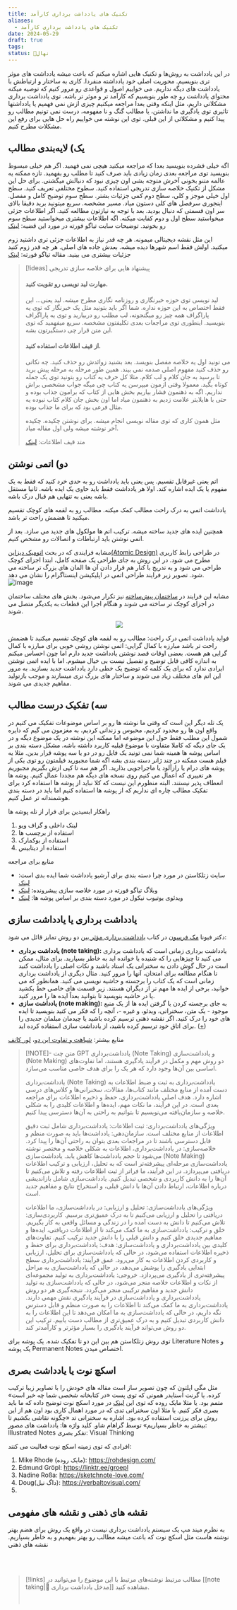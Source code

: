 ```yaml
---
title: تکنیک های یادداشت برداری کارآمد
aliases:
  - تکنیک های یادداشت برداری کارآمد
date: 2024-05-29
draft: true
tags: 
status: 🌱نهال
---
```

در این یادداشت به روش‌ها و تکنیک هایی اشاره میکنم که باعث میشه یادداشت های موثر تری بنویسیم. محوریت اصلی خود یادداشته منفردا. کاری به ساختار و ارتباطش با یادداشت های دیگه نداریم. می خواییم اصول و قواعدی رو مرور کنیم که توصیه میکنه محتوای یادداشت رو چه طور بنویسیم که کارآمد تر و موثر تر باشه.
توی یادداشت برداری مشکلاتی داریم، مثل اینکه وقتی بعدا مراجعه میکنیم چیزی ازش نمی فهمیم یا یادداشتها تاثیری توی یادگیری ما نداشتن، یا مطالب گنگ و نا مفهومه، درست نمی تونیم مطالب رو پیدا کنیم و مشکلاتی از این قبلی.
توی این نوشته می خواییم راه حل هایی برای رفع این مشکلات مطرح کنیم.


## یک) لایه‌بندی مطالب
اگه خیلی فشرده بنویسید بعدا که مراجعه میکنید هیچی نمی فهمید. اگر هم خیلی مبسوط بنویسید توی مراجعه بعدی زمان زیادی باید صرف کنید تا مطلب رو بفهمید. تازه ممکنه یه عالمه متنو بخونی آخرش متوجه بشی اون چیزی نبود که دنبالش میگشتی.
برای حل این مشکل از تکنیک خلاصه سازی تدریجی استفاده کنید. سطوح مختلفی تعریف کنید. سطح اول خیلی موجز و کلی، سطح دوم کمی جزئیات بشتر. سطح سوم توضیح کامل و مفصل. اینجوری سرفصل های کلی دستون میاد. مسیر مشخصه. سریع میتونید برید دقیقا بالای سر اون قسمتی که دنبال بودید. بعد با توجه به نیازتون مطالعه کنید. اگر اطلاعات جزئی میخواستید سطح اول و دوم کفایت میکنه. اگه اطلاعات بیشتری میخواستید سطح سوم رو بخونید.
توضیحات سایت تیاگو فورته در مورد این قضیه: [لینک](https://fortelabs.com/blog/progressive-summarization-a-practical-technique-for-designing-discoverable-notes/)


این مثل نقشه دیجیتالی میمونه. هر چه قدر نیاز به اطلاعات جزئی تری داشتید زوم میکنید. اولش فقط اسم شهرها دیده میشه. بعدش جاده های اصلی. هر چه قدر زوم کنید جزئیات بیشتری می بینید.
مقاله تیاگو فورته: [لینک](https://medium.com/praxis-blog/how-to-use-evernote-for-your-creative-workflow-f048f0aa3ed1)

> [!ideas] پیشنهاد هایی برای خلاصه سازی تدریجی
> 
> #### مهارت لید نویسی رو تقویت کنید.
> لید نویسی توی حوزه خبرنگاری و روزنامه نگاری مطرح میشه. لید یعنی...
> این فقط اختصاص به این حوزه نداره. شما اگر باید بتونید مثل یک خبرنگار که توی یه پاراگراف همه چیز رو میگنجونه، لب مطلب رو دربیارید و توی یه پاراگراف بنویسید. اینطوری توی مراجعات بعدی تکلیفتون مشخصه. سریع میفهمید که توی این متن قرار چی دستگیرتون بشه.
> 
> #### از قیف اطلاعات استفاده کنید.
> می تونید اول یه خلاصه مفصل بنویسد. بعد بشنید زوائدش رو حذف کنید. چه نکاتی رو حذف کنید مفهوم اصلی صدمه نمی بیند. همین طور مرحله به مرحله پیش برید تا برسید به جان کلام و لب کلام. مثلا کل حرف یه کتاب رو بتونید توی یک جمله کوتاه بگید.
> معمولا وقتی ازمون میپرسن یه کتاب چی میگه جواب مشخصی براش نداریم. اگه به ذهنمون فشار بیاریم بخش هایی از کتاب که برامون جذاب بوده و حتی با هایلایتر علامت زدیم به ذهنمون میاد اما اون بخش جان کلام کتاب نبوده یه مثال فرعی بود که برای ما جذاب بوده. 
> 
> مثل همون کاری که توی مقاله نویسی انجام میشه. برای نوشتن چکیده. چکیده آخر نوشته میشه ولی اول مقاله میاد.
> 
> متد قیف اطلاعات: [لینک](https://sheridancollege.libguides.com/takingnotesmodule/taking-notes-from-textbooks/information-funnel-method)


## دو) اتمی نوشتن
اتم یعنی غیرقابل تقسیم. پس یعنی باید یادداشت رو به حدی خرد کنید که فقط به یک مفهوم یا یک ایده اشاره کند. اولا هر یادداشت فقط باید حاوی یک ایده باشه. ثانیا مستقل باشه یعنی به تنهایی هم قبال درک باشه.

یادداشت اتمی به درک راحت مطالب کمک میکنه. مطالب رو به لقمه های کوچک تقسیم میکنید تا هضمش راحت تر باشد.

همچنین ایده های جدید ساخته میشه.  ترکیب اتم ها مولکول های جدید می سازد.
بعد از اتمی نوشتن باید ارتباطات و اتصالات رو مشخص کنیم.

مشابه فرایندی که در بحث [اتومیک دیزاین(Atomic Design)](https://atomicdesign.bradfrost.com/chapter-2/) در طراحی رابط کاربری مطرح می شود.
در این روش به جای طراحی یک صفحه کامل، ابتدا اجزای کوچک طراحی می شود و به تدریج با کنار هم قرار دادن آن ها المان های بزرگ تر ساخته می شود. تصویر زیر فرایند طراحی اتمی در اپلیکیشن اینستاگرام را نشان می دهد.
![image](https://atomicdesign.bradfrost.com/images/content/instagram-atomic.png)


مشابه این فرایند در [ساختمان پیش‌ساخته](https://en.wikipedia.org/wiki/Prefabricated_building) نیز تکرار می‌شود. بخش های مختلف ساختمان در اجزای کوچک تر ساخته می شوند و هنگام اجرا این قطعات به یکدیگر متصل می شوند.

<div style="text-align: center;"><img src="https://upload.wikimedia.org/wikipedia/commons/thumb/e/e1/Prefabricated_house_construction.gif/350px-Prefabricated_house_construction.gif" loading="lazy"></div>


فواید یادداشت اتمی
درک راحت: مطالب رو به لقمه های کوچک تقسیم میکنید تا هضمش راحت تر باشد
مبارزه با کمال گرایی: اتمی نوشتن روشی خوبی برای مبارزه با کمال گرایی هم هست. بعضی اوقات قصد نوشتن یادداشت جدید دارم اما چون احساس میکنم به اندازه کافی قابل توضیح و تفصیل نیست بی خیال میشوم. اما با ایده اتمی نوشتن ایرادی ندارد که برای یک کلمه که توضیح یک خطی دارد یادداشت جدید بسازید. به مرور این اتم های مختلف زیاد می شوند و ساختار های بزرگ تری میسازند و موجب بازتولید مفاهیم جدیدی می شوند.
















## سه) تفکیک درست مطالب
یک تله دیگر این است که وقتی ما نوشته ها رو بر اساس موضوعات تفکیک می کنیم در واقع اون ها رو محدود کردیم، محبوس و زندانی کردیم، به مغزمون می گیم که دایره شمول این مطلب فقط حول این موضوعه اما ممکنه این نوشته در یک موضوع دیگه و در یک جای دیگه که کاملا متفاوت با موضوع قبلیه کاربرد داشته باشه. مشکل دسته بندی بر اساس پوشه ها همینه شما نمی تونید یک فایل رو در دو یا سه پوشه قرار بدین. مثلا یه فیلم هست ممکنه در چند ژانر دسته بندی بشه اگه شما مجبورید فیلمتون رو توی یکی از پوشه های درام یا رازآلود یا ماجراجویی بذارید. اگر هم سه تا کپی ازش بگیریم مجبوریم هر تغییری که اعمال می کنیم روی نسخه های دیگه هم مجددا عمال کنیم. پوشه ها انعطاف پذیر نیستند. 
البته منظورم این نیست که کلا نباید از پوشه ها استفاده کرد برای تفکیک مطالب چاره ای نداریم که از پوشه ها استفاده کنیم اما باید در دسته بندی هوشمندانه تر عمل کنیم.

راهکار ابسیدین برای فرار از تله پوشه ها
1. لینک داخلی و گراف ویو
2. استفاده از برچسب ها
3. استفاده از بوکمارک
4. استفاده از دیتابیس

منابع برای مراجعه
- سایت زتلکاستن در مورد چرا دسته بندی برای آرشیو یادداشت شما ایده بدی است: [لینک](https://zettelkasten.de/posts/no-categories/)
- وبلاگ تیاگو فورته در مورد خلاصه سازی پیشرونده: [لینک](https://fortelabs.com/blog/progressive-summarization-a-practical-technique-for-designing-discoverable-notes/)
- ویدئوی یوتیوب نیکول در مورد دسته بندی بر اساس پوشه ها: [لینک](https://www.youtube.com/watch?v=vS-b_RUtL1A)


## یادداشت برداری یا یادداشت سازی
دکتر فیونا [مک فرسون](https://www.amazon.com/stores/author/B0034OX4L6/about?ingress=0&visitId=5056e2dc-ad36-404e-8c3e-7fad8cb9f3af) در کتاب [یادداشت برداری مؤثر ](https://www.amazon.com/Effective-Notetaking-Study-Skills-McPherson/dp/1927166527/?_encoding=UTF8&pd_rd_w=FX4Jw&content-id=amzn1.sym.579192ca-1482-4409-abe7-9e14f17ac827&pf_rd_p=579192ca-1482-4409-abe7-9e14f17ac827&pf_rd_r=131-9099291-0023604&pd_rd_wg=EQplC&pd_rd_r=4ca40121-a196-46f4-970d-b47a01931f3d&ref_=aufs_ap_sc_dsk)بین دو روش تمایز قائل می شود:
- **یادداشت برداری (note taking):**  یادداشت برداری زمانی است که یادداشت برداری می کنید تا چیزهایی را که شنیده یا خوانده اید به خاطر بسپارید. برای مثال، ممکن است در حال گوش دادن به سخنرانی یک استاد باشید و نکات اصلی را یادداشت کنید تا هنگام مطالعه برای امتحان، آنها را مرور کنید. مثال دیگری از یادداشت برداری زمانی است که یک کتاب را برجسته و حاشیه نویسی می کنید. همانطور که می خوانید، برخی از ایده ها مهم تر از دیگران هستند. زیر قسمت های خاصی خط بکشید یا در حاشیه بنویسید تا بتوانید بعداً ایده ها را مرور کنید.
- **یادداشت سازی (note making):** به جای برجسته کردن یا گرفتن ایده ها از یک منبع موجود - یک متن، سخنرانی، ویدئو، و غیره -، آنچه را که فکر می کنید بنویسید تا ایده های خود را درک کنید. اگر نقشه ذهنی ترسیم کرده باشید یا چیدمان مبلمان جدیدی را برای اتاق خود ترسیم کرده باشید، از یادداشت سازی استفاده کرده اید. ([+](https://jarango.com/2023/01/26/note-taking-and-note-making/))

منابع بیشتر: [شباهت و تفاوت این دو](https://bscholarly.com/differences-between-note-taking-and-note-making/)، [لور کانف](https://nesslabs.com/from-note-taking-to-note-making)

> [!NOTE]- متن چت GPT
> یادداشت‌برداری (Note Taking) و یادداشت‌سازی (Note Making) دو روش مهم و مکمل در فرآیند یادگیری هستند، اما تفاوت‌های اساسی بین آن‌ها وجود دارد که هر یک را برای هدف خاصی مناسب می‌سازد.
> 
> یادداشت‌برداری (Note Taking)
> یادداشت‌برداری به ثبت و ضبط اطلاعات به دست آمده از منابع مختلف مانند کتاب‌ها، مقالات، سخنرانی‌ها و کلاس‌های درسی اشاره دارد. هدف اصلی یادداشت‌برداری، حفظ و ذخیره اطلاعات برای مراجعه بعدی است. در این فرآیند، ما نکات مهم، ایده‌ها و اطلاعات کلیدی را به شکلی خلاصه و سازمان‌یافته می‌نویسیم تا بتوانیم به راحتی به آن‌ها دسترسی پیدا کنیم.
> 
> ویژگی‌های یادداشت‌برداری:
> ثبت اطلاعات: یادداشت‌برداری شامل ثبت دقیق اطلاعات از منابع مختلف است.
> سازمان‌دهی: یادداشت‌ها باید به صورت منظم و قابل دسترسی باشند تا در مراجعات بعدی بتوان به راحتی آن‌ها را پیدا کرد.
> خلاصه‌سازی: در یادداشت‌برداری، اطلاعات به شکلی خلاصه و مختصر نوشته می‌شود تا حجم یادداشت‌ها کاهش یابد.
> یادداشت‌سازی (Note Making)
> یادداشت‌سازی مرحله‌ای پیشرفته‌تر است که به تحلیل، ارزیابی و ترکیب اطلاعات دریافتی می‌پردازد. در این فرآیند، ما فراتر از ثبت اطلاعات رفته و تلاش می‌کنیم تا آن‌ها را به دانش کاربردی و شخصی تبدیل کنیم. یادداشت‌سازی شامل بازاندیشی درباره اطلاعات، ارتباط دادن آن‌ها با دانش قبلی، و استخراج نتایج و مفاهیم جدید است.
> 
> ویژگی‌های یادداشت‌سازی:
> تحلیل و ارزیابی: در یادداشت‌سازی، ما اطلاعات دریافتی را تحلیل و ارزیابی می‌کنیم تا به درک عمیق‌تری برسیم.
> کاربردی‌سازی: تلاش می‌کنیم تا دانش به دست آمده را در زندگی و مسائل واقعی به کار بگیریم.
> خلق و ترکیب: یادداشت‌سازی به ما کمک می‌کند تا از اطلاعات دریافتی، ایده‌ها و مفاهیم جدیدی خلق کنیم و دانش قبلی را با دانش جدید ترکیب کنیم.
> تفاوت‌های کلیدی بین یادداشت‌برداری و یادداشت‌سازی:
> هدف: یادداشت‌برداری برای حفظ و ذخیره اطلاعات استفاده می‌شود، در حالی که یادداشت‌سازی برای تحلیل، ارزیابی و کاربردی کردن اطلاعات به کار می‌رود.
> عمق فرآیند: یادداشت‌برداری سطح ابتدایی یادگیری را پوشش می‌دهد، در حالی که یادداشت‌سازی به مراحل پیشرفته‌تری از یادگیری می‌پردازد.
> خروجی: یادداشت‌برداری به تولید مجموعه‌ای از نکات و اطلاعات خلاصه منجر می‌شود، در حالی که یادداشت‌سازی به تولید دانش جدید و مفاهیم ترکیبی منجر می‌گردد.
> نتیجه‌گیری
> هر دو روش یادداشت‌برداری و یادداشت‌سازی در فرآیند یادگیری نقش مهمی دارند. یادداشت‌برداری به ما کمک می‌کند تا اطلاعات را به صورت منظم و قابل دسترس نگه داریم، در حالی که یادداشت‌سازی به ما امکان می‌دهد تا این اطلاعات را به دانش کاربردی تبدیل کنیم و به درک عمیق‌تری از مطالب دست یابیم. ترکیب این دو روش می‌تواند فرآیند یادگیری را بسیار مؤثرتر و کارآمدتر کند.


توی روش زتلکاستن هم بین این دو تا تفکیک شده. یک پوشه برای Literature Notes و یک پوشه Permanent Notes اختصاص میدن. 




## اسکچ نوت یا یادداشت بصری
مثل مگی اپلتون که چون تصویر ساز است مقاله های خودش را با تصاویر زیبا ترکیب کرده. یا گرنت اسنایدر همونی که توی پست «در کتابخانه شخصی شما چه خبر است» متمم بود. یا مثلا مایک روده که توی این [لینک](https://rohdesign.com/sketchnotes) در مورد اسکچ نوت توضیح داده که ما باید بصری فکر کنیم. یا مثلا اون سخنرانی تدی که در مورد اهمال کاری بود اون هم از این روش برای پرزنت استفاده کرده بود.
اشاره به سخنرانی تد «چگونه نقاشی بکشیم تا بیشتر به خاطر بسپاریم» توسط گراهام شاو.
کلید واژه ها:
یادداشت های مصور: Illustrated Notes
تفکر بصری: Visual Thinking

افرادی که توی زمینه اسکچ نوت فعالیت می کنند:
1. Mike Rhode (مایک روده): https://rohdesign.com/
2. Edmund Gröpl: https://linktr.ee/groepl
3. Nadine Roßa: https://sketchnote-love.com/
4. Doug(داگ نیل): https://verbaltovisual.com/
5. 





## نقشه های ذهنی و نقشه های مفهومی
به نظرم میند مپ یک سیستم یادداشت برداری نیست در واقع یک روش برای هضم بهتر نوشته هاست مثل اسکچ نوت که باعث میشه مطالب رو بهتر بفهمیم و به خاطر بسپاریم. 
نقشه های ذهنی







<br/><br/>

> [!links] مطالب مرتبط
> نوشته‌های مرتبط با این موضوع را می‌توانید در [[note taking|📝 مدخل یادداشت برداری]] مشاهده کنید.
> 
> <br/>

